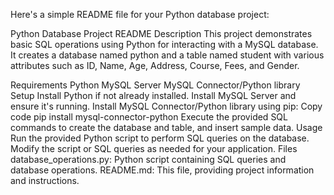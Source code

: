 
Here's a simple README file for your Python database project:

Python Database Project README
Description
This project demonstrates basic SQL operations using Python for interacting with a MySQL database. It creates a database named python and a table named student with various attributes such as ID, Name, Age, Address, Course, Fees, and Gender.

Requirements
Python
MySQL Server
MySQL Connector/Python library
Setup
Install Python if not already installed.
Install MySQL Server and ensure it's running.
Install MySQL Connector/Python library using pip:
Copy code
pip install mysql-connector-python
Execute the provided SQL commands to create the database and table, and insert sample data.
Usage
Run the provided Python script to perform SQL queries on the database.
Modify the script or SQL queries as needed for your application.
Files
database_operations.py: Python script containing SQL queries and database operations.
README.md: This file, providing project information and instructions.
